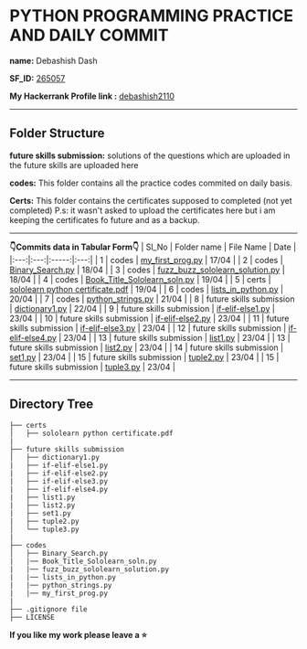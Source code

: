 # PYTHON PROGRAMMING PRACTICE AND DAILY COMMIT

**name:** Debashish Dash

**SF_ID:** [265057](https://futureskillsnasscom.edcast.com/@debasishdash98)

**My Hackerrank Profile link :** [debashish2110](https://www.hackerrank.com/debashish2110)

--------

**Folder Structure**
----


**future skills submission:** solutions of the questions which are uploaded in the future skills are uploaded here

**codes:** This folder contains all the practice codes commited on daily basis.

**Certs:** This folder contains the certificates supposed to completed (not yet completed)
P.s: it wasn't asked to upload the certificates here but i am keeping the certificates fo future and as a backup.

---------
**👇Commits data in Tabular Form👇**
| Sl_No | Folder name | File Name | Date |
|:---:|:---:|:-----:|:---:|
| 1 | codes | [my_first_prog.py](https://github.com/debasish2110/265057_Dailycommits/blob/master/codes/my_first_prog.py) | 17/04 |
| 2 | codes | [Binary_Search.py](https://github.com/debasish2110/265057_Dailycommits/blob/master/codes/Binary_Search.py) | 18/04 |
| 3 | codes | [fuzz_buzz_sololearn_solution.py](https://github.com/debasish2110/265057_Dailycommits/blob/master/codes/fuzz_buzz_sololearn_solution.py) | 18/04 |
| 4 | codes | [Book_Title_Sololearn_soln.py](https://github.com/debasish2110/265057_Dailycommits/blob/master/codes/Book_Title_Sololearn_soln.py) | 19/04 |
| 5 | certs | [sololearn python certificate.pdf](https://github.com/debasish2110/265057_Dailycommits/blob/master/certs/sololearn%20python%20certificate.pdf) | 19/04 |
| 6 | codes | [lists_in_python.py](https://github.com/debasish2110/265057_Dailycommits/blob/master/codes/lists_in_python.py) | 20/04 |
| 7 | codes | [python_strings.py](https://github.com/debasish2110/265057_Dailycommits/blob/master/codes/python_strings.py) | 21/04 |
| 8 | future skills submission | [dictionary1.py](https://github.com/debasish2110/265057_Dailycommits/blob/master/future%20skills%20submission/dictionary1.py) | 22/04 |
| 9 | future skills submission | [if-elif-else1.py](https://github.com/debasish2110/265057_Dailycommits/blob/master/future%20skills%20submission/if-elif-else1.py) | 23/04 |
| 10 | future skills submission | [if-elif-else2.py](https://github.com/debasish2110/265057_Dailycommits/blob/master/future%20skills%20submission/if-elif-else2.py) | 23/04 |
| 11 | future skills submission | [if-elif-else3.py](https://github.com/debasish2110/265057_Dailycommits/blob/master/future%20skills%20submission/if-elif-else3.py) | 23/04 |
| 12 | future skills submission | [if-elif-else4.py](https://github.com/debasish2110/265057_Dailycommits/blob/master/future%20skills%20submission/if-elif-else4.py) | 23/04 |
| 13 | future skills submission | [list1.py](https://github.com/debasish2110/265057_Dailycommits/blob/master/future%20skills%20submission/List1.py) | 23/04 |
| 13 | future skills submission | [list2.py](https://github.com/debasish2110/265057_Dailycommits/blob/master/future%20skills%20submission/list2.py) | 23/04 |
| 14 | future skills submission | [set1,py](https://github.com/debasish2110/265057_Dailycommits/blob/master/future%20skills%20submission/set1.py) | 23/04 |
| 15 | future skills submission | [tuple2.py](https://github.com/debasish2110/265057_Dailycommits/blob/master/future%20skills%20submission/tuple2%2Cpy.py) | 23/04 |
| 15 | future skills submission | [tuple3.py](https://github.com/debasish2110/265057_Dailycommits/blob/master/future%20skills%20submission/tuple3.py) | 23/04 |

------------------------------------------------------------------------------------------------------------------------------------------------------------

## Directory Tree

```
├── certs 
│   ├── sololearn python certificate.pdf  
| 
├── future skills submission
│   ├── dictionary1.py
|   ├── if-elif-else1.py
|   ├── if-elif-else2.py
|   ├── if-elif-else3.py
|   ├── if-elif-else4.py
|   ├── list1.py
|   ├── list2.py
|   ├── set1.py
|   ├── tuple2.py
│   └── tuple3.py
|
├── codes
│   ├── Binary_Search.py
|   |── Book_Title_Sololearn_soln.py
|   |── fuzz_buzz_sololearn_solution.py
|   |── lists_in_python.py
|   |── python_strings.py
|   |── my_first_prog.py
|
├── .gitignore file
├── LICENSE

```

**If you like my work please leave a :star:**